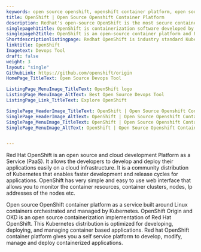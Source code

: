 ```yaml
---
keywords: open source openshift, openshift container platform, open source container platform, openshift vs kubernetes, red hat openshift container platform, red hat container platform
title: OpenShift | Open Source Openshift Container Platform
description: Redhat's open-source OpenShift is the most secure container platform. It is a cloud-based container orchestration system with the Kubernetes container platform.
singlepageh1title: OpenShift is containerization software developed by Red Hat.
singlepageh2title: OpenShift is an open-source container platform and Platform-as-a-Service (PaaS). It is a cloud-based container orchestration system for Kubernetes distribution.
Shortdescriptionlistingpage: Redhat OpenShift is industry standard Kubernetes distribution and a family of containerization software products. It focuses on user experience and app security.
linktitle: OpenShift
Imagetext: Devops Tool
draft: false
weight: 3
layout: "single"
GithubLink: https://github.com/openshift/origin
HomePage_TitleText: Open Source Devops Tool

ListingPage_MenuImage_TitleText: OpenShift logo
ListingPage_MenuImage_AltText: Best Open Source Devops Tool
ListingPage_Link_TitleText: Explore OpenShift

SinglePage_HeaderImage_TitleText: OpenShift | Open Source Openshift Container Platform
SinglePage_HeaderImage_AltText: OpenShift | Open Source Openshift Container Platform
SinglePage_MenuImage_TitleText: OpenShift | Open Source Openshift Container Platform
SinglePage_MenuImage_AltText: OpenShift | Open Source Openshift Container Platform


---
```


Red Hat OpenShift is an open source and cloud development Platform as a Service (PaaS). It allows the developers to develop and deploy their applications easily on a cloud infrastructure. It is a community distribution of Kubernetes that enables faster development and release cycles for applications. OpenShift has very simple and easy to use web interface that allows you to monitor the container resources, container clusters, nodes, Ip addresses of the nodes etc.

Open source OpenShift container platform as a service built around Linux containers orchestrated and managed by Kubernetes. OpenShift Origin and OKD is an open source containerization implementation of Red Hat OpenShift. This Kubernetes distribution is optimized for developing, deploying, and managing container based applications. Red hat OpenShift container platform gives you a self service platform to develop, modify, manage and deploy containerized applications.